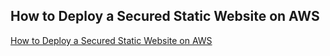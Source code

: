 ## How to Deploy a Secured Static Website on AWS

<a href="https://eunishap.medium.com/how-to-deploy-a-secured-static-website-on-aws-37b381d47faa"> How to Deploy a Secured Static Website on AWS</a>



